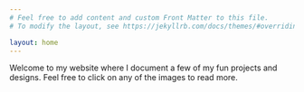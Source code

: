 ```yaml
---
# Feel free to add content and custom Front Matter to this file.
# To modify the layout, see https://jekyllrb.com/docs/themes/#overriding-theme-defaults

layout: home
---
```

Welcome to my website where I document a few of my fun projects and designs. Feel free to click on any of the images to read more. 